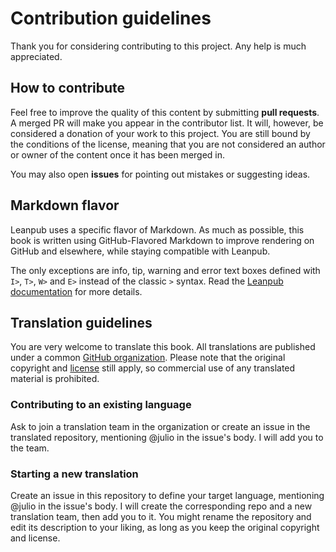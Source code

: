 # Contribution guidelines

Thank you for considering contributing to this project. Any help is much appreciated.

## How to contribute

Feel free to improve the quality of this content by submitting **pull requests**. A merged PR will make you appear in the contributor list. It will, however, be considered a donation of your work to this project. You are still bound by the conditions of the license, meaning that you are not considered an author or owner of the content once it has been merged in.

You may also open **issues** for pointing out mistakes or suggesting ideas.

## Markdown flavor

Leanpub uses a specific flavor of Markdown. As much as possible, this book is written using GitHub-Flavored Markdown to improve rendering on GitHub and elsewhere, while staying compatible with Leanpub.

The only exceptions are info, tip, warning and error text boxes defined with `I>`, `T>`, `W>` and `E>` instead of the classic `>` syntax. Read the [Leanpub documentation](https://leanpub.com/help/manual#leanpub-auto-more-text-block-types) for more details.

## Translation guidelines

You are very welcome to translate this book. All translations are published under a common [GitHub organization](https://github.com/moretime). Please note that the original copyright and [license](LICENSE) still apply, so commercial use of any translated material is prohibited.

### Contributing to an existing language

Ask to join a translation team in the organization or create an issue in the translated repository, mentioning @julio in the issue's body. I will add you to the team.

### Starting a new translation

Create an issue in this repository to define your target language, mentioning @julio in the issue's body. I will create the corresponding repo and a new translation team, then add you to it. You might rename the repository and edit its description to your liking, as long as you keep the original copyright and license.